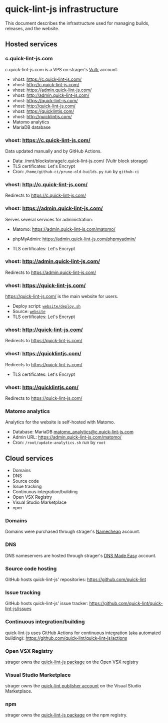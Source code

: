 # quick-lint-js infrastructure

This document describes the infrastructure used for managing builds, releases,
and the website.

## Hosted services

### c.quick-lint-js.com

c.quick-lint-js.com is a VPS on strager's [Vultr][] account.

* vhost: https://c.quick-lint-js.com/
* vhost: http://c.quick-lint-js.com/
* vhost: https://admin.quick-lint-js.com/
* vhost: http://admin.quick-lint-js.com/
* vhost: https://quick-lint-js.com/
* vhost: http://quick-lint-js.com/
* vhost: https://quicklintjs.com/
* vhost: http://quicklintjs.com/
* Matomo analytics
* MariaDB database

### vhost: https://c.quick-lint-js.com/

Data updated manually and by GitHub Actions.

* Data: /mnt/blockstorage/c.quick-lint-js.com/ (Vultr block storage)
* TLS certificates: Let's Encrypt
* Cron: `/home/github-ci/prune-old-builds.py` run by `github-ci`

### vhost: http://c.quick-lint-js.com/

Redirects to https://c.quick-lint-js.com/

### vhost: https://admin.quick-lint-js.com/

Serves several services for administration:

* Matomo: <https://admin.quick-lint-js.com/matomo/>
* phpMyAdmin: <https://admin.quick-lint-js.com/phpmyadmin/>

* TLS certificates: Let's Encrypt

### vhost: http://admin.quick-lint-js.com/

Redirects to https://admin.quick-lint-js.com/

### vhost: https://quick-lint-js.com/

<https://quick-lint-js.com/> is the main website for users.

* Deploy script: [`website/deploy.sh`](../website/deploy.sh)
* Source: [`website`](../website)
* TLS certificates: Let's Encrypt

### vhost: http://quick-lint-js.com/

Redirects to https://quick-lint-js.com/

### vhost: https://quicklintjs.com/

Redirects to https://quick-lint-js.com/

* TLS certificates: Let's Encrypt

### vhost: http://quicklintjs.com/

Redirects to https://quick-lint-js.com/

### Matomo analytics

Analytics for the website is self-hosted with Matomo.

* Database: MariaDB matomo_analytics@c.quick-lint-js.com
* Admin URL: <https://admin.quick-lint-js.com/matomo/>
* Cron: `/root/update-analytics.sh` run by `root`

## Cloud services

* Domains
* DNS
* Source code
* Issue tracking
* Continuous integration/building
* Open VSX Registry
* Visual Studio Marketplace
* npm

### Domains

Domains were purchased through strager's [Namecheap][] account.

### DNS

DNS nameservers are hosted through strager's [DNS Made Easy][] account.

### Source code hosting

GitHub hosts quick-lint-js' repositories: <https://github.com/quick-lint>

### Issue tracking

GitHub hosts quick-lint-js' issue tracker:
<https://github.com/quick-lint/quick-lint-js/issues>

### Continuous integration/building

quick-lint-js uses GitHub Actions for continuous integration (aka automated
building): <https://github.com/quick-lint/quick-lint-js/actions>

### Open VSX Registry

strager owns the [quick-lint-js
package](https://open-vsx.org/extension/quick-lint/quick-lint-js) on the Open
VSX registry

### Visual Studio Marketplace

strager owns the [quick-lint publisher
account](https://marketplace.visualstudio.com/publishers/quick-lint) on the
Visual Studio Marketplace.

### npm

strager owns the [quick-lint-js
package](https://www.npmjs.com/package/quick-lint-js) on the npm registry.

[DNS Made Easy]: https://dnsmadeeasy.com/
[Namecheap]: https://www.namecheap.com/
[Vultr]: https://www.vultr.com/
